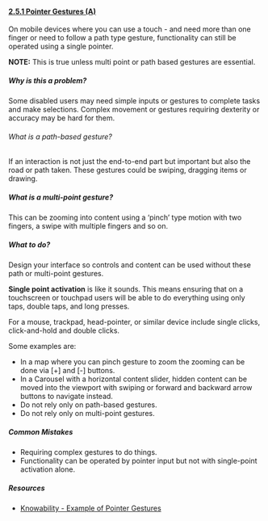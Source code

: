#### [2.5.1 Pointer Gestures (A)](https://www.w3.org/TR/WCAG21/#pointer-gestures)

On mobile devices where you can use a touch - and need more than one finger or need to follow a path type gesture, functionality can still be operated using a single pointer.

<strong>NOTE:</strong> This is true unless multi point or path based gestures are essential.

##### Why is this a problem?

Some disabled users may need simple inputs or gestures to complete tasks and make selections. Complex movement or gestures requiring dexterity or accuracy may be hard for them. 

###### What is a path-based gesture?
If an interaction is not just the end-to-end part but important but also the road or path taken.  These gestures could be swiping, dragging items or drawing. 

##### What is a multi-point gesture?
This can be zooming into content using a ‘pinch’ type motion with two fingers, a swipe with multiple fingers and so on.

##### What to do?

Design your interface so controls and content can be used without these path or multi-point gestures. 

<strong>Single point activation</strong> is like it sounds. This means ensuring that on a touchscreen or touchpad users will be able to do everything using only taps, double taps, and long presses. 

For a mouse, trackpad, head-pointer, or similar device include single clicks, click-and-hold and double clicks.

Some examples are:

* In a map where you can pinch gesture to zoom the zooming can be done via [+] and [-] buttons.
* In a Carousel with a horizontal content slider, hidden content can be moved into the viewport with swiping or forward and backward arrow buttons to navigate instead.
* Do not rely only on path-based gestures.
* Do not rely only on multi-point gestures.

##### Common Mistakes

* Requiring complex gestures to do things.
* Functionality can be operated by pointer input but not with single-point activation alone.

##### Resources

* [Knowability - Example of Pointer Gestures](https://knowbility.org/blog/2018/WCAG21-251PointerGestures/)
